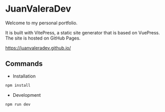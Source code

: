 # JuanValeraDev

Welcome to my personal portfolio.

It is built with VitePress, a static site generator that is based on VuePress. The site is hosted on GitHub Pages.

https://juanvaleradev.github.io/

## Commands

- Installation 

```bash
npm install
```

- Development

```bash
npm run dev
```
